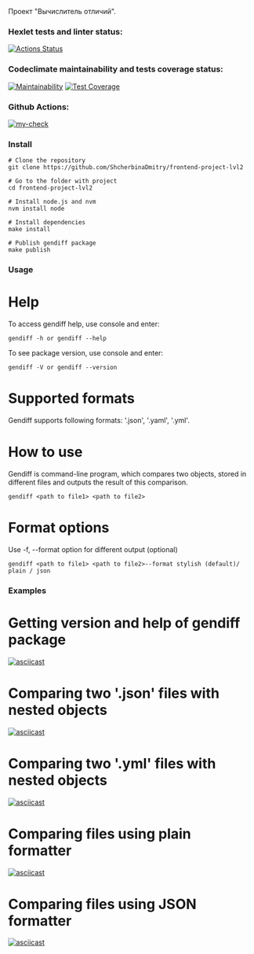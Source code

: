 Проект "Вычислитель отличий".

### Hexlet tests and linter status:
[![Actions Status](https://github.com/ShcherbinaDmitry/frontend-project-lvl2/workflows/hexlet-check/badge.svg)](https://github.com/ShcherbinaDmitry/frontend-project-lvl2/actions)
### Codeclimate maintainability and tests coverage status:
[![Maintainability](https://api.codeclimate.com/v1/badges/3791b66a19f3254ba724/maintainability)](https://codeclimate.com/github/ShcherbinaDmitry/frontend-project-lvl2/maintainability)
[![Test Coverage](https://api.codeclimate.com/v1/badges/3791b66a19f3254ba724/test_coverage)](https://codeclimate.com/github/ShcherbinaDmitry/frontend-project-lvl2/test_coverage)
### Github Actions:
[![my-check](https://github.com/ShcherbinaDmitry/frontend-project-lvl2/actions/workflows/my-check.yml/badge.svg)](https://github.com/ShcherbinaDmitry/frontend-project-lvl2/actions/workflows/my-check.yml)

### Install
```
# Clone the repository
git clone https://github.com/ShcherbinaDmitry/frontend-project-lvl2

# Go to the folder with project
cd frontend-project-lvl2

# Install node.js and nvm
nvm install node

# Install dependencies
make install

# Publish gendiff package
make publish
```

### Usage
# Help
To access gendiff help, use console and enter:
```
gendiff -h or gendiff --help
```

To see package version, use console and enter:
```
gendiff -V or gendiff --version
```

# Supported formats
Gendiff supports following formats: '.json', '.yaml', '.yml'.

# How to use
Gendiff is command-line program, which compares two objects, stored in different files and outputs the result of this comparison.

```
gendiff <path to file1> <path to file2>
```
# Format options
Use -f, --format option for different output (optional)
```
gendiff <path to file1> <path to file2>--format stylish (default)/ plain / json
```

### Examples
# Getting version and help of gendiff package
[![asciicast](https://asciinema.org/a/gNDe3q4eEVh1TevomPzGTgOI3.svg)](https://asciinema.org/a/gNDe3q4eEVh1TevomPzGTgOI3)

# Comparing two '.json' files with nested objects
[![asciicast](https://asciinema.org/a/fO5zSHOT3aUuM5xblnk4ck0Du.svg)](https://asciinema.org/a/fO5zSHOT3aUuM5xblnk4ck0Du)

# Comparing two '.yml' files with nested objects
[![asciicast](https://asciinema.org/a/KQCEOO45zr2K1r4z3uaNaXXRs.svg)](https://asciinema.org/a/KQCEOO45zr2K1r4z3uaNaXXRs)

# Comparing files using plain formatter
[![asciicast](https://asciinema.org/a/5HxSSzD6NhLCp2ISGf5mIitlS.svg)](https://asciinema.org/a/5HxSSzD6NhLCp2ISGf5mIitlS)

# Comparing files using JSON formatter
[![asciicast](https://asciinema.org/a/eFG3czJetYODCy4oGcvOVAH5P.svg)](https://asciinema.org/a/eFG3czJetYODCy4oGcvOVAH5P)
